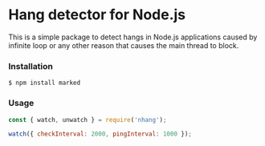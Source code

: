 # Hang detector for Node.js
This is a simple package to detect hangs in Node.js applications caused by infinite loop or any other reason that causes the main thread to block.

### Installation

`$ npm install marked`

### Usage

```javascript
const { watch, unwatch } = require('nhang');

watch({ checkInterval: 2000, pingInterval: 1000 });
```
